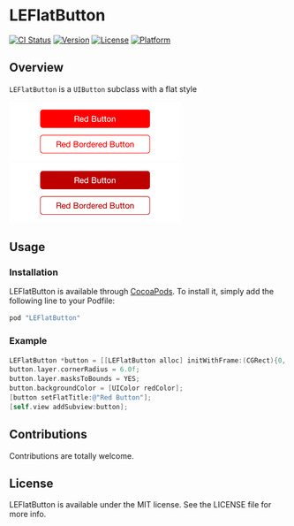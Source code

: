 # LEFlatButton

[![CI Status](http://img.shields.io/travis/efremidze/LEFlatButton.svg?style=flat)](https://travis-ci.org/efremidze/LEFlatButton)
[![Version](https://img.shields.io/cocoapods/v/LEFlatButton.svg?style=flat)](http://cocoapods.org/pods/LEFlatButton)
[![License](https://img.shields.io/cocoapods/l/LEFlatButton.svg?style=flat)](http://cocoapods.org/pods/LEFlatButton)
[![Platform](https://img.shields.io/cocoapods/p/LEFlatButton.svg?style=flat)](http://cocoapods.org/pods/LEFlatButton)

## Overview

`LEFlatButton` is a `UIButton` subclass with a flat style

![Screenshot](Screenshots/screenshot.png)
![Screenshot 2](Screenshots/screenshot2.png)

## Usage

### Installation

LEFlatButton is available through [CocoaPods](http://cocoapods.org). To install
it, simply add the following line to your Podfile:

```ruby
pod "LEFlatButton"
```

### Example

```objectivec
LEFlatButton *button = [[LEFlatButton alloc] initWithFrame:(CGRect){0, 0, 240, 40}];
button.layer.cornerRadius = 6.0f;
button.layer.masksToBounds = YES;
button.backgroundColor = [UIColor redColor];
[button setFlatTitle:@"Red Button"];
[self.view addSubview:button];
```

## Contributions

Contributions are totally welcome.

## License

LEFlatButton is available under the MIT license. See the LICENSE file for more info.
